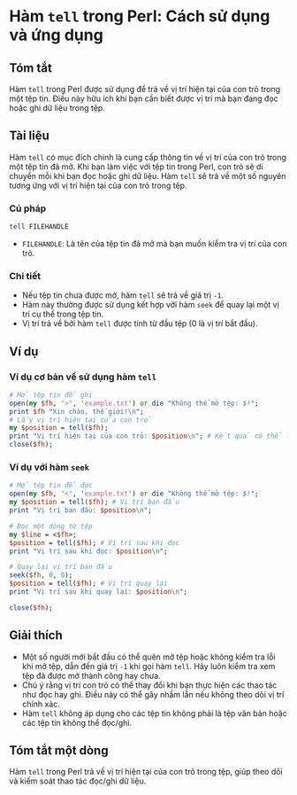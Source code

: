 <!--
Meta Description: # Hàm `tell` trong Perl: Cách sử dụng và ứng dụng ## Tóm tắt Hàm `tell` trong Perl được sử dụng để trả về vị trí hiện tại của con trỏ trong một tệp ti...
Meta Keywords: tệp, trí, tell, hàm, tin
-->

# Hàm `tell` trong Perl: Cách sử dụng và ứng dụng

## Tóm tắt
Hàm `tell` trong Perl được sử dụng để trả về vị trí hiện tại của con trỏ trong một tệp tin. Điều này hữu ích khi bạn cần biết được vị trí mà bạn đang đọc hoặc ghi dữ liệu trong tệp.

## Tài liệu
Hàm `tell` có mục đích chính là cung cấp thông tin về vị trí của con trỏ trong một tệp tin đã mở. Khi bạn làm việc với tệp tin trong Perl, con trỏ sẽ di chuyển mỗi khi bạn đọc hoặc ghi dữ liệu. Hàm `tell` sẽ trả về một số nguyên tương ứng với vị trí hiện tại của con trỏ trong tệp.

### Cú pháp
```perl
tell FILEHANDLE
```
- `FILEHANDLE`: Là tên của tệp tin đã mở mà bạn muốn kiểm tra vị trí của con trỏ.

### Chi tiết
- Nếu tệp tin chưa được mở, hàm `tell` sẽ trả về giá trị `-1`.
- Hàm này thường được sử dụng kết hợp với hàm `seek` để quay lại một vị trí cụ thể trong tệp tin.
- Vị trí trả về bởi hàm `tell` được tính từ đầu tệp (0 là vị trí bắt đầu).

## Ví dụ
### Ví dụ cơ bản về sử dụng hàm `tell`
```perl
# Mở tệp tin để ghi
open(my $fh, '>', 'example.txt') or die "Không thể mở tệp: $!";
print $fh "Xin chào, thế giới!\n";
# Lấy vị trí hiện tại của con trỏ
my $position = tell($fh);
print "Vị trí hiện tại của con trỏ: $position\n"; # Kết quả có thể là 0, 20, ...
close($fh);
```

### Ví dụ với hàm `seek`
```perl
# Mở tệp tin để đọc
open(my $fh, '<', 'example.txt') or die "Không thể mở tệp: $!";
my $position = tell($fh); # Vị trí ban đầu
print "Vị trí ban đầu: $position\n"; 

# Đọc một dòng từ tệp
my $line = <$fh>;
$position = tell($fh); # Vị trí sau khi đọc
print "Vị trí sau khi đọc: $position\n"; 

# Quay lại vị trí ban đầu
seek($fh, 0, 0);
$position = tell($fh); # Vị trí quay lại
print "Vị trí sau khi quay lại: $position\n"; 

close($fh);
```

## Giải thích
- Một số người mới bắt đầu có thể quên mở tệp hoặc không kiểm tra lỗi khi mở tệp, dẫn đến giá trị `-1` khi gọi hàm `tell`. Hãy luôn kiểm tra xem tệp đã được mở thành công hay chưa.
- Chú ý rằng vị trí con trỏ có thể thay đổi khi bạn thực hiện các thao tác như đọc hay ghi. Điều này có thể gây nhầm lẫn nếu không theo dõi vị trí chính xác.
- Hàm `tell` không áp dụng cho các tệp tin không phải là tệp văn bản hoặc các tệp tin không thể đọc/ghi.

## Tóm tắt một dòng
Hàm `tell` trong Perl trả về vị trí hiện tại của con trỏ trong tệp, giúp theo dõi và kiểm soát thao tác đọc/ghi dữ liệu.